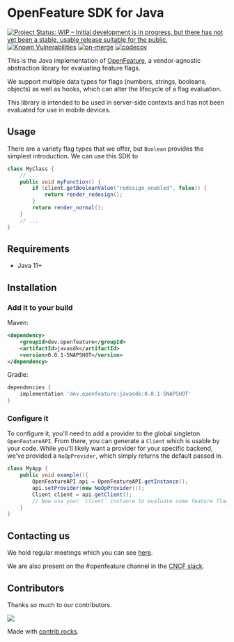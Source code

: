 # OpenFeature SDK for Java

[![Project Status: WIP – Initial development is in progress, but there has not yet been a stable, usable release suitable for the public.](https://www.repostatus.org/badges/latest/wip.svg)](https://www.repostatus.org/#wip)
[![Known Vulnerabilities](https://snyk.io/test/github/open-feature/java-sdk/badge.svg)](https://snyk.io/test/github/open-feature/java-sdk)
[![on-merge](https://github.com/open-feature/java-sdk/actions/workflows/merge.yml/badge.svg)](https://github.com/open-feature/java-sdk/actions/workflows/merge.yml)
[![codecov](https://codecov.io/gh/open-feature/java-sdk/branch/main/graph/badge.svg?token=XMS9L7PBY1)](https://codecov.io/gh/open-feature/java-sdk)


This is the Java implementation of [OpenFeature](https://openfeature.dev), a vendor-agnostic abstraction library for evaluating feature flags.

We support multiple data types for flags (numbers, strings, booleans, objects) as well as  hooks, which can alter the lifecycle of a flag evaluation.

This library is intended to be used in server-side contexts and has not been evaluated for use in mobile devices.

## Usage

There are a variety flag types that we offer, but `Boolean` provides the simplest introduction. We can use this SDK to 

```java
class MyClass {
    // ...
    public void myFunction() {
        if (client.getBooleanValue("redesign_enabled", false)) {
            return render_redesign();
        }
        return render_normal();
    }
    // ...
}
```

## Requirements
- Java 11+

## Installation

### Add it to your build

Maven:
```xml
<dependency>
    <groupId>dev.openfeature</groupId>
    <artifactId>javasdk</artifactId>
    <version>0.0.1-SNAPSHOT</version>
</dependency>
```

Gradle:
```groovy
dependencies {
    implementation 'dev.openfeature:javasdk:0.0.1-SNAPSHOT'
}
```

### Configure it
To configure it, you'll need to add a provider to the global singleton `OpenFeatureAPI`. From there, you can generate a `Client` which is usable by your code. While you'll likely want a provider for your specific backend, we've provided a `NoOpProvider`, which simply returns the default passed in.
```java
class MyApp {
    public void example(){
        OpenFeatureAPI api = OpenFeatureAPI.getInstance();
        api.setProvider(new NoOpProvider());
        Client client = api.getClient();
        // Now use your `client` instance to evaluate some feature flags!
    }
}
```
## Contacting us
We hold regular meetings which you can see [here](https://github.com/open-feature/community/#meetings-and-events).

We are also present on the #openfeature channel in the [CNCF slack](https://slack.cncf.io/).

## Contributors

Thanks so much to our contributors.

<a href="https://github.com/open-feature/java-sdk/graphs/contributors">
  <img src="https://contrib.rocks/image?repo=open-feature/java-sdk" />
</a>

Made with [contrib.rocks](https://contrib.rocks).